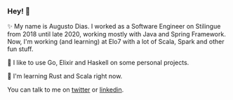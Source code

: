 ### Hey! :rocket:

✨ My name is Augusto Dias. I worked as a Software Engineer on Stilingue from 2018 until late 2020, working mostly with Java and Spring Framework. Now, I'm working (and learning) at Elo7 with a lot of Scala, Spark and other fun stuff.

🔭 I like to use Go, Elixir and Haskell on some personal projects. 

🌱 I'm learning Rust and Scala right now.

You can talk to me on [twitter](https://twitter.com/augustohdias) or [linkedin](https://linkedin.com/in/dias-augusto).
